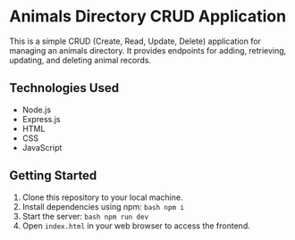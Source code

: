 # Animals Directory CRUD Application

This is a simple CRUD (Create, Read, Update, Delete) application for managing an animals directory. It provides endpoints for adding, retrieving, updating, and deleting animal records.

## Technologies Used

- Node.js
- Express.js
- HTML
- CSS
- JavaScript

## Getting Started

1. Clone this repository to your local machine.
2. Install dependencies using npm:
   `bash npm i `
3. Start the server:
   `bash npm run dev`
4. Open `index.html` in your web browser to access the frontend.
